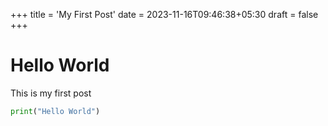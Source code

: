 +++
title = 'My First Post'
date = 2023-11-16T09:46:38+05:30
draft = false
+++

# Hello World
This is my first post

```python
print("Hello World")
```